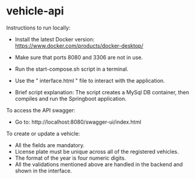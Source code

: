 # vehicle-api

Instructions to run locally:

- Install the latest Docker version: https://www.docker.com/products/docker-desktop/

- Make sure that ports 8080 and 3306 are not in use.

- Run the start-compose.sh script in a terminal.
- Use the " interface.html " file to interact with the application.

- Brief script explanation: The script creates a MySql DB container, then compiles and run the Springboot application.

To access the API swagger: 
- Go to: http://localhost:8080/swagger-ui/index.html

To create or update a vehicle:

- All the fields are mandatory.
- License plate must be unique across all of the registered vehicles.
- The format of the year is four numeric digits.
- All the validations mentioned above are handled in the backend and shown in the interface. 
